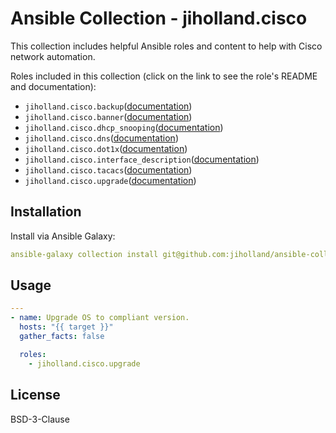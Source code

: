 # Ansible Collection - jiholland.cisco

This collection includes helpful Ansible roles and content to help with Cisco network automation.

Roles included in this collection (click on the link to see the role's README and documentation):

  - `jiholland.cisco.backup`([documentation](https://github.com/jiholland/ansible-collection_cisco/blob/main/roles/backup/README.md))
  - `jiholland.cisco.banner`([documentation](https://github.com:/iholland/ansible-collection_cisco/blob/main/roles/banner/README.md))
  - `jiholland.cisco.dhcp_snooping`([documentation](https://github.com/jiholland/ansible-collection_cisco/blob/main/roles/dns/README.md))
  - `jiholland.cisco.dns`([documentation](https://github.com/jiholland/ansible-collection_cisco/blob/main/roles/dns/README.md))
  - `jiholland.cisco.dot1x`([documentation](https://github.com/jiholland/ansible-collection_cisco/blob/main/roles/dns/README.md))
  - `jiholland.cisco.interface_description`([documentation](https://github.com/jiholland/ansible-collection_cisco/blob/main/roles/interface_description/README.md))
  - `jiholland.cisco.tacacs`([documentation](https://github.com/jiholland/ansible-collection_cisco/blob/main/roles/tacacs/README.md))
  - `jiholland.cisco.upgrade`([documentation](https://github.com/jiholland/ansible-collection_cisco/blob/main/roles/upgrade/README.md))

## Installation

Install via Ansible Galaxy:

```yaml
ansible-galaxy collection install git@github.com:jiholland/ansible-collection_cisco.git
```

## Usage
```yaml
---
- name: Upgrade OS to compliant version.
  hosts: "{{ target }}"
  gather_facts: false

  roles:
    - jiholland.cisco.upgrade
```

## License

BSD-3-Clause
